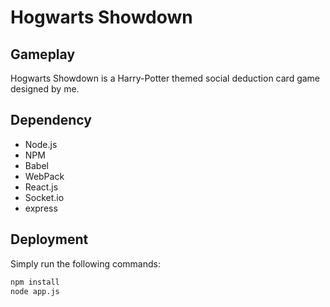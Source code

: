 # Hogwarts Showdown

## Gameplay

Hogwarts Showdown is a Harry-Potter themed social deduction card game designed by me.

## Dependency
* Node.js
* NPM
* Babel
* WebPack
* React.js
* Socket.io
* express

## Deployment

Simply run the following commands:
```sh
npm install
node app.js
```